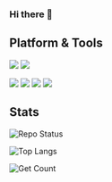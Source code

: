 ### Hi there 👋
## Platform & Tools
![](https://img.shields.io/badge/Java-003545?style=flat-square&logo=Java)
![](https://img.shields.io/badge/JavaScript-003545?style=flat-square&logo=JavaScript)

![](https://img.shields.io/badge/Windows-11-red?style=flat-square&logo=windows&logoColor=ffffff)
![](https://img.shields.io/badge/IDE-IntelliJ%20IDEA-red?style=flat-square&logo=IntelliJ%20IDEA)
![](https://img.shields.io/badge/IDE-Visual%20Studio%20Code-red?style=flat-square&logo=Visual%20Studio%20Code)
![](https://img.shields.io/badge/Linux-555555?style=flat-square&logo=Linux)

## Stats
![Repo Status](https://github-readme-stats.vercel.app/api?username=nyable&show_icons=true&count_private=true)

![Top Langs](https://github-readme-stats.vercel.app/api/top-langs/?username=nyable&hide=html&layout=compact)

![Get Count](https://count.getloli.com/get/@nyable)
